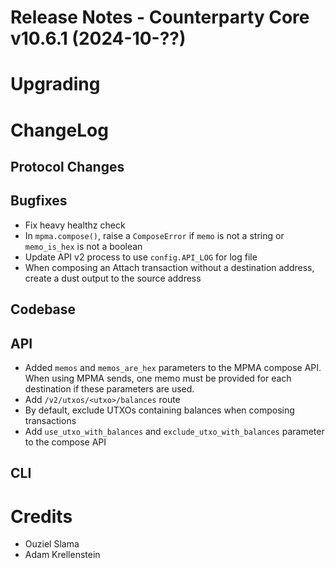 # Release Notes - Counterparty Core v10.6.1 (2024-10-??)


# Upgrading

# ChangeLog

## Protocol Changes

## Bugfixes

- Fix heavy healthz check 
- In `mpma.compose()`, raise a `ComposeError` if `memo` is not a string or `memo_is_hex` is not a boolean
- Update API v2 process to use `config.API_LOG` for log file
- When composing an Attach transaction without a destination address, create a dust output to the source address

## Codebase



## API

- Added `memos` and `memos_are_hex` parameters to the MPMA compose API. When using MPMA sends, one memo must be provided for each destination if these parameters are used.
- Add `/v2/utxos/<utxo>/balances` route
- By default, exclude UTXOs containing balances when composing transactions
- Add `use_utxo_with_balances` and `exclude_utxo_with_balances` parameter to the compose API

## CLI


# Credits

* Ouziel Slama
* Adam Krellenstein

